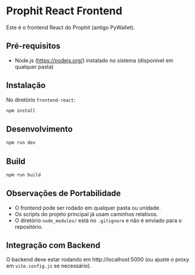 # Prophit React Frontend

Este é o frontend React do Prophit (antigo PyWallet).

## Pré-requisitos
- Node.js (https://nodejs.org/) instalado no sistema (disponível em qualquer pasta)

## Instalação

No diretório `frontend-react`:
```powershell
npm install
```

## Desenvolvimento

```powershell
npm run dev
```

## Build

```powershell
npm run build
```

## Observações de Portabilidade
- O frontend pode ser rodado em qualquer pasta ou unidade.
- Os scripts do projeto principal já usam caminhos relativos.
- O diretório `node_modules/` está no `.gitignore` e não é enviado para o repositório.

## Integração com Backend
O backend deve estar rodando em http://localhost:5000 (ou ajuste o proxy em `vite.config.js` se necessário).
